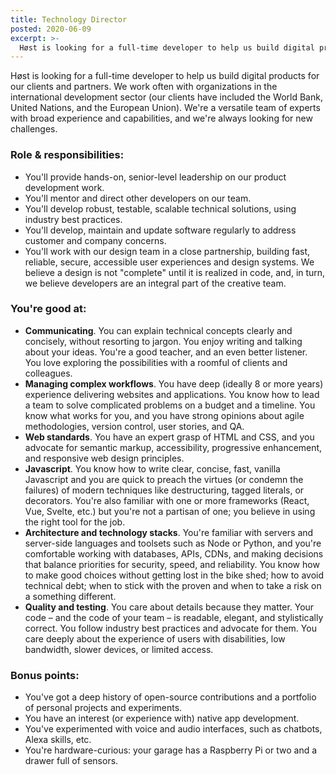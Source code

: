 ```yaml
---
title: Technology Director
posted: 2020-06-09
excerpt: >-
  Høst is looking for a full-time developer to help us build digital products for our clients and partners.
---
```


Høst is looking for a full-time developer to help us build digital products for our clients and partners. We work often with organizations in the international development sector (our clients have included the World Bank, United Nations, and the European Union). We're a versatile team of experts with broad experience and capabilities, and we're always looking for new challenges.

### Role &amp; responsibilities:

- You'll provide hands-on, senior-level leadership on our product development work.
- You'll mentor and direct other developers on our team.
- You'll develop robust, testable, scalable technical solutions, using industry best practices.
- You'll develop, maintain and update software regularly to address customer and company concerns.
- You'll work with our design team in a close partnership, building fast, reliable, secure, accessible user experiences and design systems. We believe a design is not "complete" until it is realized in code, and, in turn, we believe developers are an integral part of the creative team.

### You're good at:

- **Communicating**. You can explain technical concepts clearly and concisely, without resorting to jargon. You enjoy writing and talking about your ideas. You're a good teacher, and an even better listener. You love exploring the possibilities with a roomful of clients and colleagues.
- **Managing complex workflows**. You have deep (ideally 8 or more years) experience delivering websites and applications. You know how to lead a team to solve complicated problems on a budget and a timeline. You know what works for you, and you have strong opinions about agile methodologies, version control, user stories, and QA.
- **Web standards**. You have an expert grasp of HTML and CSS, and you advocate for semantic markup, accessibility, progressive enhancement, and responsive web design principles.
- **Javascript**. You know how to write clear, concise, fast, vanilla Javascript and you are quick to preach the virtues (or condemn the failures) of modern techniques like destructuring, tagged literals, or decorators. You're also familiar with one or more frameworks (React, Vue, Svelte, etc.) but you're not a partisan of one; you believe in using the right tool for the job.
- **Architecture and technology stacks**. You're familiar with servers and server-side languages and toolsets such as Node or Python, and you're comfortable working with databases, APIs, CDNs, and making decisions that balance priorities for security, speed, and reliability. You know how to make good choices without getting lost in the bike shed; how to avoid technical debt; when to stick with the proven and when to take a risk on a something different.
- **Quality and testing**. You care about details because they matter. Your code – and the code of your team – is readable, elegant, and stylistically correct. You follow industry best practices and advocate for them. You care deeply about the experience of users with disabilities, low bandwidth, slower devices, or limited access.

### Bonus points:

- You've got a deep history of open-source contributions and a portfolio of personal projects and experiments.
- You have an interest (or experience with) native app development.
- You've experimented with voice and audio interfaces, such as chatbots, Alexa skills, etc.
- You're hardware-curious: your garage has a Raspberry Pi or two and a drawer full of sensors.
